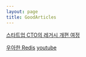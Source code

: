 ```yaml
---
layout: page
title: GoodArticles
---
```


[스타트업 CTO의 레거시 개편 여정](https://dev.wisedog.net/2020/04/18/%EC%99%B8%EC%A3%BC-%EB%A0%88%EA%B1%B0%EC%8B%9C%EB%A1%9C%EB%B6%80%ED%84%B0%EC%9D%98-%EC%97%AC%EC%A0%95-1%ED%8E%B8/)

[우아한 Redis](https://www.slideshare.net/charsyam2/redis-196314086)    [youtube](https://www.youtube.com/watch?v=mPB2CZiAkKM)